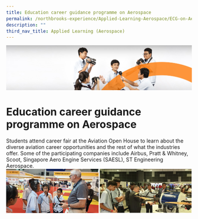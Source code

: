 ```yaml
---
title: Education career guidance programme on Aerospace
permalink: /northbrooks-experience/Applied-Learning-Aerospace/ECG-on-Aerospace/
description: ""
third_nav_title: Applied Learning (Aerospace)
---
```

![](/images/cca.jpg)

Education career guidance programme on Aerospace
================================================

Students attend career fair at the Aviation Open House to learn about the diverse aviation career opportunities and the rest of what the industries offer. Some of the participating companies include Airbus, Pratt & Whitney, Scoot, Singapore Aero Engine Services (SAESL), ST Engineering Aerospace.
![](/images/EDU.png)